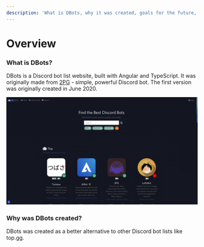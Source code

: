 ```yaml
---
description: 'What is DBots, why it was created, goals for the future, and more.'
---
```


# Overview

### What is DBots?

DBots is a Discord bot list website, built with Angular and TypeScript. It was originally made from [2PG](../../2pg/#what-is-2pg) - simple, powerful Discord bot. The first version was originally created in June 2020.

![DBots Home Page - 18/01/2021](../../../.gitbook/assets/screenshot-from-2021-01-18-15-23-35.png)

### Why was DBots created?

DBots was created as a better alternative to other Discord bot lists like top.gg.

